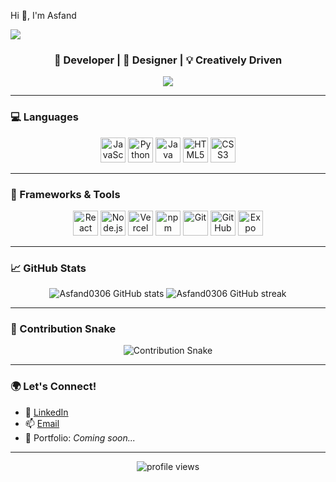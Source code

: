 <!-- Profile README -->
Hi 👋, I'm Asfand
<p>
  <img src="https://capsule-render.vercel.app/api?type=gradient&text=%20asdf%20&height=300&fontSize=100&textBg=true"
</p>
<h3 align="center">🚀 Developer | 🎨 Designer | 💡 Creatively Driven</h3>

<p align="center">
  <img src="https://readme-typing-svg.herokuapp.com/?lines=Full-stack+developer;Open-source+enthusiast;Always+learning+new+things!&center=true&width=500&height=45">
</p>

---

### 💻 Languages

<p align="center">
  <img src="https://cdn.jsdelivr.net/gh/devicons/devicon/icons/javascript/javascript-original.svg" alt="JavaScript" width="40" height="40"/>
  <img src="https://cdn.jsdelivr.net/gh/devicons/devicon/icons/python/python-original.svg" alt="Python" width="40" height="40"/>
  <img src="https://cdn.jsdelivr.net/gh/devicons/devicon/icons/java/java-original.svg" alt="Java" width="40" height="40"/>
  <img src="https://cdn.jsdelivr.net/gh/devicons/devicon/icons/html5/html5-original.svg" alt="HTML5" width="40" height="40"/>
  <img src="https://cdn.jsdelivr.net/gh/devicons/devicon/icons/css3/css3-original.svg" alt="CSS3" width="40" height="40"/>
</p>

---

### 🔧 Frameworks & Tools

<p align="center">
  <img src="https://cdn.jsdelivr.net/gh/devicons/devicon/icons/react/react-original.svg" alt="React" width="40" height="40"/>
  <img src="https://cdn.jsdelivr.net/gh/devicons/devicon/icons/nodejs/nodejs-original.svg" alt="Node.js" width="40" height="40"/>
  <img src="https://www.vectorlogo.zone/logos/vercel/vercel-icon.svg" alt="Vercel" width="40" height="40"/>
  <img src="https://cdn.jsdelivr.net/gh/devicons/devicon/icons/npm/npm-original-wordmark.svg" alt="npm" width="40" height="40"/>
  <img src="https://cdn.jsdelivr.net/gh/devicons/devicon/icons/git/git-original.svg" alt="Git" width="40" height="40"/>
  <img src="https://cdn.jsdelivr.net/gh/devicons/devicon/icons/github/github-original.svg" alt="GitHub" width="40" height="40"/>
  <img src="https://seeklogo.com/images/E/expo-logo-01BB2BCFC3-seeklogo.com.png" alt="Expo" width="40" height="40"/>
</p>

---

### 📈 GitHub Stats

<p align="center">
  <img src="https://github-readme-stats.vercel.app/api?username=Asfand0306&show_icons=true&theme=radical" alt="Asfand0306 GitHub stats" />
  <img src="https://github-readme-streak-stats.herokuapp.com/?user=Asfand0306&theme=radical" alt="Asfand0306 GitHub streak" />
</p>

---

### 🐍 Contribution Snake

<p align="center">
  <img src="https://raw.githubusercontent.com/Asfand0306/Asfand0306/output/github-contribution-grid-snake.svg" alt="Contribution Snake" />
</p>

---

### 🌍 Let's Connect!

- 💼 [LinkedIn](https://www.linkedin.com/in/asfand-khan-7a8a971aa/)
- 📫 [Email](mailto:Asfand0306@gmail.com)
- 🧪 Portfolio: *Coming soon...*

---

<p align="center">
  <img src="https://komarev.com/ghpvc/?username=Asfand0306&style=flat-square&color=blue" alt="profile views"/>
</p>
